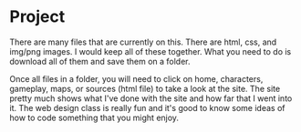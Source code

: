 # Project

There are many files that are currently on this. There are html, css, and img/png images. I would keep all of these together. What you need to do is download all of them and save them on a folder.

Once all files in a folder, you will need to click on home, characters, gameplay, maps, or sources (html file) to take a look at the site. The site pretty much shows what I've done with the site and how far that I went into it. The web design class is really fun and it's good to know some ideas of how to code something that you might enjoy.

